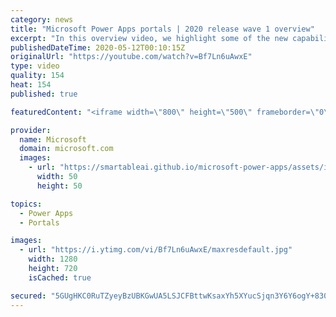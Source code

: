 ```yaml
---
category: news
title: "Microsoft Power Apps portals | 2020 release wave 1 overview"
excerpt: "In this overview video, we highlight some of the new capabilities included in the latest update to Microsoft Power Apps portals.     Here are the capabilities covered:   •    Power BI integration, so you can quickly add Power BI reports, tables, and dashboards to your portals without coding.  •    Themes"
publishedDateTime: 2020-05-12T00:10:15Z
originalUrl: "https://youtube.com/watch?v=Bf7Ln6uAwxE"
type: video
quality: 154
heat: 154
published: true

featuredContent: "<iframe width=\"800\" height=\"500\" frameborder=\"0\" src=\"https://www.youtube.com/embed/Bf7Ln6uAwxE\" allow=\"accelerometer; autoplay; encrypted-media; gyroscope; picture-in-picture\" allowfullscreen></iframe>"

provider:
  name: Microsoft
  domain: microsoft.com
  images:
    - url: "https://smartableai.github.io/microsoft-power-apps/assets/images/organizations/microsoft.com-50x50.jpg"
      width: 50
      height: 50

topics:
  - Power Apps
  - Portals

images:
  - url: "https://i.ytimg.com/vi/Bf7Ln6uAwxE/maxresdefault.jpg"
    width: 1280
    height: 720
    isCached: true

secured: "5GUgHKC0RuTZyeyBzUBKGwUA5LSJCFBttwKsaxYh5XYucSjqn3Y6Y6ogY+830oG13hvlu55kBgNUtrIX+eUq+cc2ukfkXx/yIBNTC+3bWO4mfBe+JPJoB1DwIHIitiP3QbeikuTrsKqkDA/dGV5yg5anCzdyG0tVwmgTsWT3WVYCKLK+i84SQd6LwMrQoWwYgt2jFglwFxjMS6QYPTpbl7FXKOZGrgLgft6cZA2C9MlFoSxiXu7HaJ3pz8Myhigc60ZAVKfh8bG7UZWadGg/LhJ+NXeeDutcXq35RCTPUbEQ2GLRtZEjIdW7Ktaa5NjVaIQJL1Itw0Es40tn3Vykwk7OwXdBGWR/IX5IG5nUqvfL6La90ncfmA+I67Ho42GI3i2WNOMWmH+7xV9B0mYbgsP+4hEThxbOw1HhIPm5RH2qWHGo7zjx9dgqW+pMh4Y/;U+uGqACcscbmNFqDl2653Q=="
---
```



